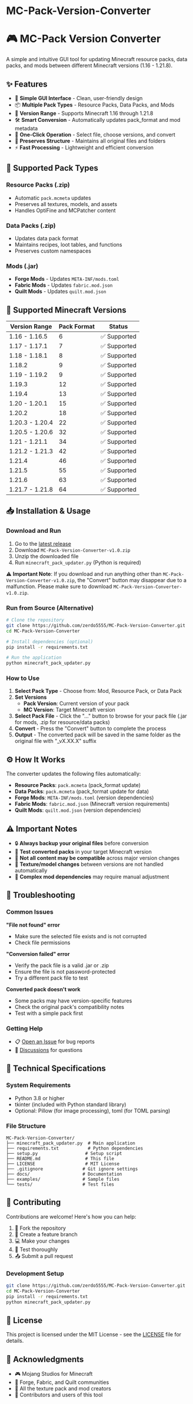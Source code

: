 # MC-Pack-Version-Converter
# 🎮 MC-Pack Version Converter

A simple and intuitive GUI tool for updating Minecraft resource packs, data packs, and mods between different Minecraft versions (1.16 - 1.21.8).

## ✨ Features

- 🎯 **Simple GUI Interface** - Clean, user-friendly design
- 📦 **Multiple Pack Types** - Resource Packs, Data Packs, and Mods
- 🔄 **Version Range** - Supports Minecraft 1.16 through 1.21.8
- 🛠️ **Smart Conversion** - Automatically updates pack_format and mod metadata
- 🚀 **One-Click Operation** - Select file, choose versions, and convert
- 📁 **Preserves Structure** - Maintains all original files and folders
- ⚡ **Fast Processing** - Lightweight and efficient conversion

## 🎯 Supported Pack Types

### Resource Packs (.zip)
- Automatic `pack.mcmeta` updates
- Preserves all textures, models, and assets
- Handles OptiFine and MCPatcher content

### Data Packs (.zip)
- Updates data pack format
- Maintains recipes, loot tables, and functions
- Preserves custom namespaces

### Mods (.jar)
- **Forge Mods** - Updates `META-INF/mods.toml`
- **Fabric Mods** - Updates `fabric.mod.json`
- **Quilt Mods** - Updates `quilt.mod.json`

## 🔧 Supported Minecraft Versions

| Version Range | Pack Format | Status |
|---------------|-------------|---------|
| 1.16 - 1.16.5 | 6 | ✅ Supported |
| 1.17 - 1.17.1 | 7 | ✅ Supported |
| 1.18 - 1.18.1 | 8 | ✅ Supported |
| 1.18.2 | 9 | ✅ Supported |
| 1.19 - 1.19.2 | 9 | ✅ Supported |
| 1.19.3 | 12 | ✅ Supported |
| 1.19.4 | 13 | ✅ Supported |
| 1.20 - 1.20.1 | 15 | ✅ Supported |
| 1.20.2 | 18 | ✅ Supported |
| 1.20.3 - 1.20.4 | 22 | ✅ Supported |
| 1.20.5 - 1.20.6 | 32 | ✅ Supported |
| 1.21 - 1.21.1 | 34 | ✅ Supported |
| 1.21.2 - 1.21.3 | 42 | ✅ Supported |
| 1.21.4 | 46 | ✅ Supported |
| 1.21.5 | 55 | ✅ Supported |
| 1.21.6 | 63 | ✅ Supported |
| 1.21.7 - 1.21.8 | 64 | ✅ Supported |

## 📥 Installation & Usage

### Download and Run
1. Go to the [latest release](../../releases/latest)
2. Download `MC-Pack-Version-Converter-v1.0.zip`
3. Unzip the downloaded file
4. Run `minecraft_pack_updater.py` (Python is required)

⚠️ **Important Note**: If you download and run anything other than `MC-Pack-Version-Converter-v1.0.zip`, the "Convert" button may disappear due to a malfunction. Please make sure to download `MC-Pack-Version-Converter-v1.0.zip`.

### Run from Source (Alternative)
```bash
# Clone the repository
git clone https://github.com/zerdo5555/MC-Pack-Version-Converter.git
cd MC-Pack-Version-Converter

# Install dependencies (optional)
pip install -r requirements.txt

# Run the application
python minecraft_pack_updater.py
```

### How to Use
1. **Select Pack Type** - Choose from: Mod, Resource Pack, or Data Pack
2. **Set Versions**
   - **Pack Version**: Current version of your pack
   - **MC Version**: Target Minecraft version
3. **Select Pack File** - Click the "..." button to browse for your pack file (.jar for mods, .zip for resource/data packs)
4. **Convert** - Press the "Convert" button to complete the process
5. **Output** - The converted pack will be saved in the same folder as the original file with "_vX.XX.X" suffix

## ⚙️ How It Works

The converter updates the following files automatically:

- **Resource Packs**: `pack.mcmeta` (pack_format update)
- **Data Packs**: `pack.mcmeta` (pack_format update for data)
- **Forge Mods**: `META-INF/mods.toml` (version dependencies)
- **Fabric Mods**: `fabric.mod.json` (Minecraft version requirements)
- **Quilt Mods**: `quilt.mod.json` (version dependencies)

## ⚠️ Important Notes

- 🔒 **Always backup your original files** before conversion
- 🧪 **Test converted packs** in your target Minecraft version
- 📝 **Not all content may be compatible** across major version changes
- 🎨 **Texture/model changes** between versions are not handled automatically
- 🔧 **Complex mod dependencies** may require manual adjustment

## 🐛 Troubleshooting

### Common Issues

**"File not found" error**
- Make sure the selected file exists and is not corrupted
- Check file permissions

**"Conversion failed" error**
- Verify the pack file is a valid .jar or .zip
- Ensure the file is not password-protected
- Try a different pack file to test

**Converted pack doesn't work**
- Some packs may have version-specific features
- Check the original pack's compatibility notes
- Test with a simple pack first

### Getting Help

- 📋 [Open an Issue](../../issues/new) for bug reports
- 💬 [Discussions](../../discussions) for questions

## 🔧 Technical Specifications

### System Requirements
- Python 3.8 or higher
- tkinter (included with Python standard library)
- Optional: Pillow (for image processing), toml (for TOML parsing)

### File Structure
```
MC-Pack-Version-Converter/
├── minecraft_pack_updater.py  # Main application
├── requirements.txt           # Python dependencies
├── setup.py                  # Setup script
├── README.md                 # This file
├── LICENSE                   # MIT License
├── .gitignore               # Git ignore settings
├── docs/                    # Documentation
├── examples/                # Sample files
└── tests/                   # Test files
```

## 🤝 Contributing

Contributions are welcome! Here's how you can help:

1. 🍴 Fork the repository
2. 🌟 Create a feature branch
3. 💻 Make your changes
4. 🧪 Test thoroughly
5. 📤 Submit a pull request

### Development Setup
```bash
git clone https://github.com/zerdo5555/MC-Pack-Version-Converter.git
cd MC-Pack-Version-Converter
pip install -r requirements.txt
python minecraft_pack_updater.py
```

## 📄 License

This project is licensed under the MIT License - see the [LICENSE](LICENSE) file for details.

## 🙏 Acknowledgments

- 🎮 Mojang Studios for Minecraft
- 🔧 Forge, Fabric, and Quilt communities
- 🎨 All the texture pack and mod creators
- 👥 Contributors and users of this tool
